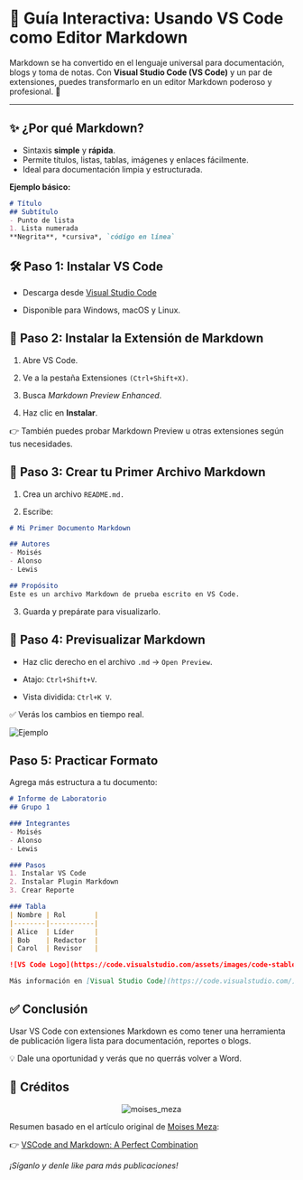 # 📘 Guía Interactiva: Usando VS Code como Editor Markdown  

Markdown se ha convertido en el lenguaje universal para documentación, blogs y toma de notas. Con **Visual Studio Code (VS Code)** y un par de extensiones, puedes transformarlo en un editor Markdown poderoso y profesional. 🚀  

---

## ✨ ¿Por qué Markdown?
- Sintaxis **simple** y **rápida**.  
- Permite títulos, listas, tablas, imágenes y enlaces fácilmente.  
- Ideal para documentación limpia y estructurada.  

**Ejemplo básico:**  
```markdown
# Título  
## Subtítulo  
- Punto de lista  
1. Lista numerada  
**Negrita**, *cursiva*, `código en línea`
```

## 🛠️ Paso 1: Instalar VS Code

* Descarga desde [Visual Studio Code](https://code.visualstudio.com/)

* Disponible para Windows, macOS y Linux.

## 🔌 Paso 2: Instalar la Extensión de Markdown

1. Abre VS Code.

2. Ve a la pestaña Extensiones `(Ctrl+Shift+X)`.

3. Busca *Markdown Preview Enhanced*.

4. Haz clic en **Instalar**.

👉 También puedes probar Markdown Preview u otras extensiones según tus necesidades.

## 📄 Paso 3: Crear tu Primer Archivo Markdown

1. Crea un archivo `README.md.`

2. Escribe:
```markdown
# Mi Primer Documento Markdown  

## Autores  
- Moisés  
- Alonso
- Lewis

## Propósito  
Este es un archivo Markdown de prueba escrito en VS Code.
```
3. Guarda y prepárate para visualizarlo.
## 👀 Paso 4: Previsualizar Markdown
* Haz clic derecho en el archivo `.md` → `Open Preview`.

* Atajo: `Ctrl+Shift+V`.

* Vista dividida: `Ctrl+K V`.

✅ Verás los cambios en tiempo real.

![Ejemplo](https://www.eniun.com/wp-content/uploads/Tutorial-Markdown-1024x393.jpg)
## Paso 5: Practicar Formato

Agrega más estructura a tu documento:

```markdown
# Informe de Laboratorio  
## Grupo 1  

### Integrantes  
- Moisés  
- Alonso
- Lewis

### Pasos  
1. Instalar VS Code  
2. Instalar Plugin Markdown  
3. Crear Reporte  

### Tabla  
| Nombre | Rol       |  
|--------|-----------|  
| Alice  | Líder     |  
| Bob    | Redactor  |  
| Carol  | Revisor   |  

![VS Code Logo](https://code.visualstudio.com/assets/images/code-stable.png)

Más información en [Visual Studio Code](https://code.visualstudio.com/).

```

## ✅ Conclusión

Usar VS Code con extensiones Markdown es como tener una herramienta de publicación ligera lista para documentación, reportes o blogs.

💡 Dale una oportunidad y verás que no querrás volver a Word.

## 📌 Créditos
<p align="center">
  <img src="[https://www.embs.org/wp-content/uploads/2022/04/TBME-00904-2021-Website-Image.gif](https://media.licdn.com/dms/image/v2/D4E03AQG4pHJE7KF8Yw/profile-displayphoto-shrink_200_200/B4EZVtbchRHgAg-/0/1741297666662?e=1758758400&v=beta&t=OWopeNe4kN7N5uOEIomJ0EqWM4fbtBXbJje3CQ7k4mc)" alt="moises_meza">
</p>

Resumen basado en el artículo original de [Moises Meza](https://www.linkedin.com/in/moises-meza-rodriguez/):

👉 [VSCode and Markdown: A Perfect Combination](https://medium.com/@moises.meza/vscode-and-markdown-a-perfect-combination-e236e07065e9)

*¡Síganlo y denle like para más publicaciones!*
